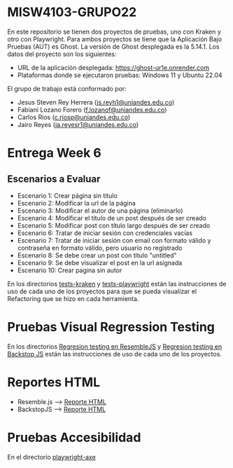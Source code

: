 # MISW4103-GRUPO22

En este repositorio se tienen dos proyectos de pruebas, uno con Kraken y otro con Playwright. Para ambos proyectos se tiene que la Aplicación Bajo Pruebas (AUT) es Ghost. La versión de Ghost desplegada es la 5.14.1. Los datos del proyecto son los siguientes: 

- URL de la aplicación desplegada: https://ghost-ur1e.onrender.com
- Plataformas donde se ejecutaron pruebas: Windows 11 y Ubuntu 22.04

El grupo de trabajo está conformado por: 
- Jesus Steven Rey Herrera (js.reyh1@uniandes.edu.co)
- Fabiani Lozano Forero (f.lozanof@uniandes.edu.co)
- Carlos Rios (c.riosp@uniandes.edu.co)
- Jairo Reyes (ja.reyesr1@uniandes.edu.co)

# Entrega Week 6

## Escenarios a Evaluar

* Escenario 1: Crear página sin título
* Escenario 2: Modificar la url de la página
* Escenario 3: Modificar el autor de una página (eliminarlo)
* Escenario 4: Modificar el título de un post después de ser creado
* Escenario 5: Modificar post con título largo después de ser creado
* Escenario 6: Tratar de iniciar sesión con credenciales vacías
* Escenario 7: Tratar de iniciar sesión con email con formato válido y contraseña en formato válido, pero usuario no registrado
* Escenario 8: Se debe crear un post con titulo "untitled"
* Escenario 9: Se debe visualizar el post en la url asignada
* Escenario 10: Crear pagina sin autor


En los directorios [tests-kraken](tests-kraken) y [tests-playwright](tests-playwright) están las instrucciones de uso de cada uno de los proyectos para que se pueda visualizar el Refactoring que se hizo en cada herramienta. 

# Pruebas Visual Regression Testing
En los directorios [Regresion testing en ResembleJS](regresion-testing-resemble) y [Regresion testing en Backstop JS](regresion-testing-backstop) están las instrucciones de uso de cada uno de los proyectos. 

# Reportes HTML 

* Resemble.js --> [Reporte HTML](regresion-testing-resemble/results)
* BackstopJS -->  [Reporte HTML](regresion-testing-backstop/backstop/backstop_data/html_report)


# Pruebas Accesibilidad
En el directorío [playwright-axe](playwright-axe)
